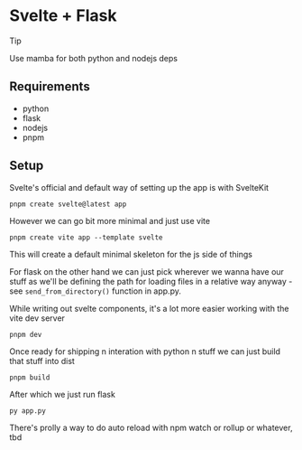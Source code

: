 # Svelte + Flask

> [!TIP]
> Use mamba for both python and nodejs deps

## Requirements

- python
- flask
- nodejs
- pnpm

## Setup

Svelte's official and default way of setting up the app is with SvelteKit

```
pnpm create svelte@latest app
```

However we can go bit more minimal and just use vite

```
pnpm create vite app --template svelte
```

This will create a default minimal skeleton for the js side of things

For flask on the other hand we can just pick wherever we wanna have our stuff as we'll be defining the path for loading files in a relative way anyway - see `send_from_directory()` function in app.py.

While writing out svelte components, it's a lot more easier working with the vite dev server 

```
pnpm dev
```

Once ready for shipping n interation with python n stuff we can just build that stuff into dist

```
pnpm build
```

After which we just run flask

```
py app.py
```

There's prolly a way to do auto reload with npm watch or rollup or whatever, tbd
